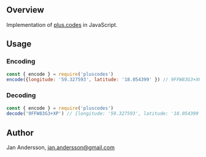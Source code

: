 ## Overview
Implementation of [plus.codes](https://plus.codes) in JavaScript.

## Usage

### Encoding

```javascript
const { encode } = require('pluscodes')
encode({longitude: '59.327593', latitude: '18.054399' }) // 9FFW83G3+XP
```

### Decoding

```javascript
const { encode } = require('pluscodes')
decode('9FFW83G3+XP') // {longitude: '59.327593', latitude: '18.054399' }
```

## Author

Jan Andersson, jan.andersson@gmail.com